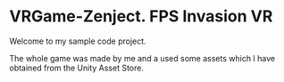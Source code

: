 # VRGame-Zenject. FPS Invasion VR
 
Welcome to my sample code project. 

The whole game was made by me and a used some assets which I have obtained from the Unity Asset Store.
